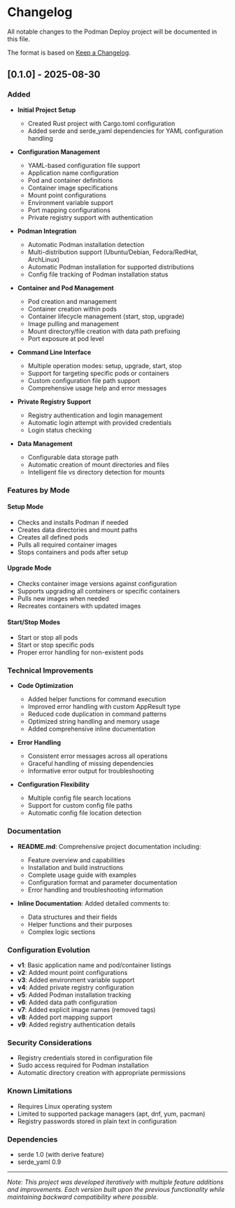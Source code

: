 # Changelog

All notable changes to the Podman Deploy project will be documented in this file.

The format is based on [Keep a Changelog](https://keepachangelog.com/en/1.0.0/).

## [0.1.0] - 2025-08-30

### Added
- **Initial Project Setup**
  - Created Rust project with Cargo.toml configuration
  - Added serde and serde_yaml dependencies for YAML configuration handling

- **Configuration Management**
  - YAML-based configuration file support
  - Application name configuration
  - Pod and container definitions
  - Container image specifications
  - Mount point configurations
  - Environment variable support
  - Port mapping configurations
  - Private registry support with authentication

- **Podman Integration**
  - Automatic Podman installation detection
  - Multi-distribution support (Ubuntu/Debian, Fedora/RedHat, ArchLinux)
  - Automatic Podman installation for supported distributions
  - Config file tracking of Podman installation status

- **Container and Pod Management**
  - Pod creation and management
  - Container creation within pods
  - Container lifecycle management (start, stop, upgrade)
  - Image pulling and management
  - Mount directory/file creation with data path prefixing
  - Port exposure at pod level

- **Command Line Interface**
  - Multiple operation modes: setup, upgrade, start, stop
  - Support for targeting specific pods or containers
  - Custom configuration file path support
  - Comprehensive usage help and error messages

- **Private Registry Support**
  - Registry authentication and login management
  - Automatic login attempt with provided credentials
  - Login status checking

- **Data Management**
  - Configurable data storage path
  - Automatic creation of mount directories and files
  - Intelligent file vs directory detection for mounts

### Features by Mode

#### Setup Mode
- Checks and installs Podman if needed
- Creates data directories and mount paths
- Creates all defined pods
- Pulls all required container images
- Stops containers and pods after setup

#### Upgrade Mode
- Checks container image versions against configuration
- Supports upgrading all containers or specific containers
- Pulls new images when needed
- Recreates containers with updated images

#### Start/Stop Modes
- Start or stop all pods
- Start or stop specific pods
- Proper error handling for non-existent pods

### Technical Improvements
- **Code Optimization**
  - Added helper functions for command execution
  - Improved error handling with custom AppResult type
  - Reduced code duplication in command patterns
  - Optimized string handling and memory usage
  - Added comprehensive inline documentation

- **Error Handling**
  - Consistent error messages across all operations
  - Graceful handling of missing dependencies
  - Informative error output for troubleshooting

- **Configuration Flexibility**
  - Multiple config file search locations
  - Support for custom config file paths
  - Automatic config file location detection

### Documentation
- **README.md**: Comprehensive project documentation including:
  - Feature overview and capabilities
  - Installation and build instructions
  - Complete usage guide with examples
  - Configuration format and parameter documentation
  - Error handling and troubleshooting information

- **Inline Documentation**: Added detailed comments to:
  - Data structures and their fields
  - Helper functions and their purposes
  - Complex logic sections

### Configuration Evolution
- **v1**: Basic application name and pod/container listings
- **v2**: Added mount point configurations
- **v3**: Added environment variable support
- **v4**: Added private registry configuration
- **v5**: Added Podman installation tracking
- **v6**: Added data path configuration
- **v7**: Added explicit image names (removed tags)
- **v8**: Added port mapping support
- **v9**: Added registry authentication details

### Security Considerations
- Registry credentials stored in configuration file
- Sudo access required for Podman installation
- Automatic directory creation with appropriate permissions

### Known Limitations
- Requires Linux operating system
- Limited to supported package managers (apt, dnf, yum, pacman)
- Registry passwords stored in plain text in configuration

### Dependencies
- serde 1.0 (with derive feature)
- serde_yaml 0.9

---

*Note: This project was developed iteratively with multiple feature additions and improvements. Each version built upon the previous functionality while maintaining backward compatibility where possible.*